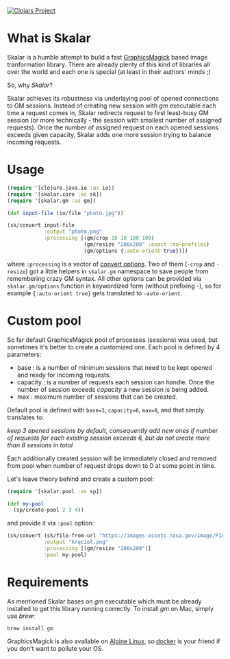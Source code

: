 [![Clojars Project](https://img.shields.io/clojars/v/defunkt/skalar.svg)](https://clojars.org/defunkt/skalar)

# What is Skalar

Skalar is a humble attempt to build a fast [GraphicsMagick](http://www.graphicsmagick.org/) based image tranformation library.
There are already plenty of this kind of libraries all over the world and each one is special (at least in their authors' minds ;)

So, why _Skalar_?

Skalar achieves its robustness via underlaying pool of opened connections to GM sessions. Instead of creating new session with _gm_ executable
each time a request comes in, Skalar redirects request to first least-busy GM session (or more technically - the session with smallest number of assigned requests).
Once the number of assigned request on each opened sessions exceeds given capacity, Skalar adds one more session trying to balance incoming requests.

# Usage

```clojure
(require '[clojure.java.io :as io])
(require '[skalar.core :as sk])
(require '[skalar.gm :as gm])

(def input-file (io/file "photo.jpg"))

(sk/convert input-file 
            :output "photo.png"
            :processing [(gm/crop 10 10 100 100)
                         (gm/resize "200x200" :exact :no-profiles)
                         (gm/options {:auto-orient true})])
```

where `:processing` is a vector of [convert options](http://www.graphicsmagick.org/convert.html#conv-opti). Two of them (`-crop` and `-resize`) got a little helpers in
`skalar.gm` namespace to save people from remembering crazy GM syntax. All other options can be provided via `skalar.gm/options` function in keywordized form (without
prefixing -), so for example `{:auto-orient true}` gets translated to `-auto-orient`.

# Custom pool

So far default GraphicsMagick pool of processes (sessions) was used, but sometimes it's better to create a customized one. Each pool is defined by 4 parameters:

* base  : is a number of minimum sessions that need to be kept opened and ready for incoming requests.
* capacity : is a number of requests each session can handle. Once the number of session exceeds _capacity_ a new session is being added. 
* max : maximum number of sessions that can be created.

Default pool is defined with `base=3`, `capacity=6`, `max=8`, and that simply translates to:

_keep 3 opened sessions by default, consequently add new ones if number of requests for each existing session exceeds 6, but do not create more than 8 sessions in total_

Each additionally created session will be immediately closed and removed from pool when number of request drops down to 0 at some point in time.

Let's leave theory behind and create a custom pool:

``` clojure
(require '[skalar.pool :as sp])

(def my-pool
  (sp/create-pool 2 3 4))
```

and provide it via `:pool` option:

``` clojure
(sk/convert (sk/file-from-url "https://images-assets.nasa.gov/image/PIA20912/PIA20912~orig.jpg")
            :output "kręcioł.png"
            :processing [(gm/resize "200x200")]
            :pool my-pool)
```

# Requirements

As mentioned Skalar bases on _gm_ executable which must be already installed to get this library running correctly.
To install _gm_ on Mac, simply use _brew_:

``` shell
brew install gm
```

GraphicsMagick is also available on [Alpine Linux](https://alpinelinux.org/), so [docker](https://www.docker.com/) is your friend if you don't want to pollute your OS.

